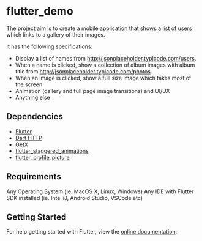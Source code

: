 # flutter_demo

The project aim is to create a mobile application that shows a list of users which links to a gallery of their images.

It has the following specifications:
* Display a list of names from http://jsonplaceholder.typicode.com/users.
* When a name is clicked, show a collection of album images with album title from http://jsonplaceholder.typicode.com/photos.
* When an image is clicked, show a full size image which takes most of the screen.
* Animation (gallery and full page image transitions) and UI/UX
* Anything else

## Dependencies
* [Flutter](https://flutter.dev/)
* [Dart HTTP](https://pub.dev/packages/http)
* [GetX](https://pub.dev/packages/get)
* [flutter_staggered_animations](https://pub.dev/packages/flutter_staggered_animations)
* [flutter_profile_picture](https://pub.dev/packages/flutter_profile_picture)

## Requirements
Any Operating System (ie. MacOS X, Linux, Windows)
Any IDE with Flutter SDK installed (ie. IntelliJ, Android Studio, VSCode etc)

## Getting Started
For help getting started with Flutter, view the [online documentation](https://flutter.io/).